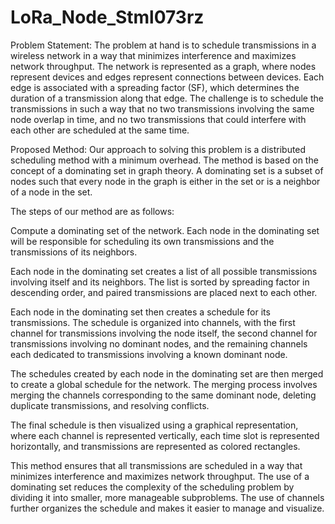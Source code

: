 # LoRa_Node_Stml073rz

Problem Statement:
The problem at hand is to schedule transmissions in a wireless network in a way that minimizes interference and maximizes network throughput. The network is represented as a graph, where nodes represent devices and edges represent connections between devices. Each edge is associated with a spreading factor (SF), which determines the duration of a transmission along that edge. The challenge is to schedule the transmissions in such a way that no two transmissions involving the same node overlap in time, and no two transmissions that could interfere with each other are scheduled at the same time.

Proposed Method:
Our approach to solving this problem is a distributed scheduling method with a minimum overhead. The method is based on the concept of a dominating set in graph theory. A dominating set is a subset of nodes such that every node in the graph is either in the set or is a neighbor of a node in the set.

The steps of our method are as follows:

Compute a dominating set of the network. Each node in the dominating set will be responsible for scheduling its own transmissions and the transmissions of its neighbors.

Each node in the dominating set creates a list of all possible transmissions involving itself and its neighbors. The list is sorted by spreading factor in descending order, and paired transmissions are placed next to each other.

Each node in the dominating set then creates a schedule for its transmissions. The schedule is organized into channels, with the first channel for transmissions involving the node itself, the second channel for transmissions involving no dominant nodes, and the remaining channels each dedicated to transmissions involving a known dominant node.

The schedules created by each node in the dominating set are then merged to create a global schedule for the network. The merging process involves merging the channels corresponding to the same dominant node, deleting duplicate transmissions, and resolving conflicts.

The final schedule is then visualized using a graphical representation, where each channel is represented vertically, each time slot is represented horizontally, and transmissions are represented as colored rectangles.

This method ensures that all transmissions are scheduled in a way that minimizes interference and maximizes network throughput. The use of a dominating set reduces the complexity of the scheduling problem by dividing it into smaller, more manageable subproblems. The use of channels further organizes the schedule and makes it easier to manage and visualize.
